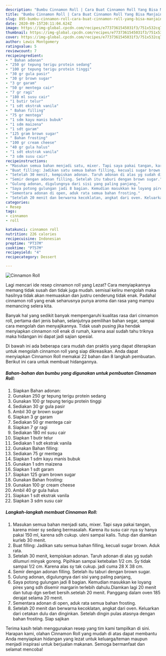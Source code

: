 ```yaml
---
description: "Bumbu Cinnamon Roll | Cara Buat Cinnamon Roll Yang Bisa Manjain Lidah"
title: "Bumbu Cinnamon Roll | Cara Buat Cinnamon Roll Yang Bisa Manjain Lidah"
slug: 895-bumbu-cinnamon-roll-cara-buat-cinnamon-roll-yang-bisa-manjain-lidah
date: 2020-09-15T20:11:04.624Z
image: https://img-global.cpcdn.com/recipes/e7737361545031f3/751x532cq70/cinnamon-roll-foto-resep-utama.jpg
thumbnail: https://img-global.cpcdn.com/recipes/e7737361545031f3/751x532cq70/cinnamon-roll-foto-resep-utama.jpg
cover: https://img-global.cpcdn.com/recipes/e7737361545031f3/751x532cq70/cinnamon-roll-foto-resep-utama.jpg
author: Lewis Montgomery
ratingvalue: 5
reviewcount: 7
recipeingredient:
- " Bahan adonan"
- "250 gr tepung terigu protein sedang"
- "100 gr tepung terigu protein tinggi"
- "30 gr gula pasir"
- "30 gr brown sugar"
- "3 gr garam"
- "50 gr mentega cair"
- "7 gr ragi"
- "180 ml susu cair"
- "1 butir telur"
- "1 sdt ekstrak vanila"
- " Bahan filling"
- "75 gr mentega"
- "1 sdm kayu manis bubuk"
- "1 sdm maizena"
- "1 sdt garam"
- "125 gram brown sugar"
- " Bahan frosting"
- "100 gr cream cheese"
- "40 gr gula halus"
- "1 sdt ekstrak vanila"
- "3 sdm susu cair"
recipeinstructions:
- "Masukan semua bahan menjadi satu, mixer. Tapi saya pakai tangan, karena mixer sy sedang bermasalah. Karena itu susu cair nya sy hanya pakai 150 ml, karena sdh cukup. uleni sampai kalis. Tutup dan diamkan kurleb 30 menit."
- "Buat filling: Jadikan satu semua bahan filling, kecuali sugar brown. Aduk rata."
- "Setelah 30 menit, kempiskan adonan. Taruh adonan di alas yg sudah dilumuri minyak goreng. Pipihkan sampai ketebalan 1/2 cm. Sy tidak sampai 1/2 cm. Karena alas sy tak cukup. jadi cuma 28 X 38 cm."
- "Semir dengan adonan filling. Setelah itu taburi dengan brown sugar."
- "Gulung adonan, digulungnya dari sisi yang paling panjang,"
- "Saya potong gulungan jadi 8 bagian. Kemudian masukkan ke loyang pirex yang sdh disemir margarin terlebih dahulu.Diamkan lagi 20 menit dan tutup dgn serbet bersih.setelah 20 menit. Panggang dalam oven 185 derajat selama 20 menit."
- "Sementara adonan di open, aduk rata semua bahan frosting."
- "Setelah 20 menit dan berwarna kecoklatan, angkat dari oven. Keluarkan dari cetakan dulu dan dinginkan. Setelah dingin pulas atasnya dengan bahan frosting. Siap sajikan"
categories:
- Resep
tags:
- cinnamon
- roll

katakunci: cinnamon roll 
nutrition: 226 calories
recipecuisine: Indonesian
preptime: "PT37M"
cooktime: "PT57M"
recipeyield: "4"
recipecategory: Dessert

---
```



![Cinnamon Roll](https://img-global.cpcdn.com/recipes/e7737361545031f3/751x532cq70/cinnamon-roll-foto-resep-utama.jpg)

Lagi mencari ide resep cinnamon roll yang Lezat? Cara menyiapkannya memang tidak susah dan tidak juga mudah. semisal keliru mengolah maka hasilnya tidak akan memuaskan dan justru cenderung tidak enak. Padahal cinnamon roll yang enak seharusnya punya aroma dan rasa yang mampu memancing selera kita.

Banyak hal yang sedikit banyak mempengaruhi kualitas rasa dari cinnamon roll, pertama dari jenis bahan, selanjutnya pemilihan bahan segar, sampai cara mengolah dan menyajikannya. Tidak usah pusing jika hendak menyiapkan cinnamon roll enak di rumah, karena asal sudah tahu triknya maka hidangan ini dapat jadi sajian spesial.




Di bawah ini ada beberapa cara mudah dan praktis yang dapat diterapkan untuk mengolah cinnamon roll yang siap dikreasikan. Anda dapat menyiapkan Cinnamon Roll memakai 22 bahan dan 8 langkah pembuatan. Berikut ini cara untuk membuat hidangannya.

<!--inarticleads1-->

##### Bahan-bahan dan bumbu yang digunakan untuk pembuatan Cinnamon Roll:

1. Siapkan  Bahan adonan:
1. Gunakan 250 gr tepung terigu protein sedang
1. Gunakan 100 gr tepung terigu protein tinggi
1. Sediakan 30 gr gula pasir
1. Ambil 30 gr brown sugar
1. Siapkan 3 gr garam
1. Sediakan 50 gr mentega cair
1. Siapkan 7 gr ragi
1. Sediakan 180 ml susu cair
1. Siapkan 1 butir telur
1. Sediakan 1 sdt ekstrak vanila
1. Gunakan  Bahan filling:
1. Sediakan 75 gr mentega
1. Siapkan 1 sdm kayu manis bubuk
1. Gunakan 1 sdm maizena
1. Siapkan 1 sdt garam
1. Siapkan 125 gram brown sugar
1. Gunakan  Bahan frosting:
1. Gunakan 100 gr cream cheese
1. Ambil 40 gr gula halus
1. Siapkan 1 sdt ekstrak vanila
1. Siapkan 3 sdm susu cair




<!--inarticleads2-->

##### Langkah-langkah membuat Cinnamon Roll:

1. Masukan semua bahan menjadi satu, mixer. Tapi saya pakai tangan, karena mixer sy sedang bermasalah. Karena itu susu cair nya sy hanya pakai 150 ml, karena sdh cukup. uleni sampai kalis. Tutup dan diamkan kurleb 30 menit.
1. Buat filling: Jadikan satu semua bahan filling, kecuali sugar brown. Aduk rata.
1. Setelah 30 menit, kempiskan adonan. Taruh adonan di alas yg sudah dilumuri minyak goreng. Pipihkan sampai ketebalan 1/2 cm. Sy tidak sampai 1/2 cm. Karena alas sy tak cukup. jadi cuma 28 X 38 cm.
1. Semir dengan adonan filling. Setelah itu taburi dengan brown sugar.
1. Gulung adonan, digulungnya dari sisi yang paling panjang,
1. Saya potong gulungan jadi 8 bagian. Kemudian masukkan ke loyang pirex yang sdh disemir margarin terlebih dahulu.Diamkan lagi 20 menit dan tutup dgn serbet bersih.setelah 20 menit. Panggang dalam oven 185 derajat selama 20 menit.
1. Sementara adonan di open, aduk rata semua bahan frosting.
1. Setelah 20 menit dan berwarna kecoklatan, angkat dari oven. Keluarkan dari cetakan dulu dan dinginkan. Setelah dingin pulas atasnya dengan bahan frosting. Siap sajikan




Terima kasih telah menggunakan resep yang tim kami tampilkan di sini. Harapan kami, olahan Cinnamon Roll yang mudah di atas dapat membantu Anda menyiapkan hidangan yang lezat untuk keluarga/teman maupun menjadi inspirasi untuk berjualan makanan. Semoga bermanfaat dan selamat mencoba!

